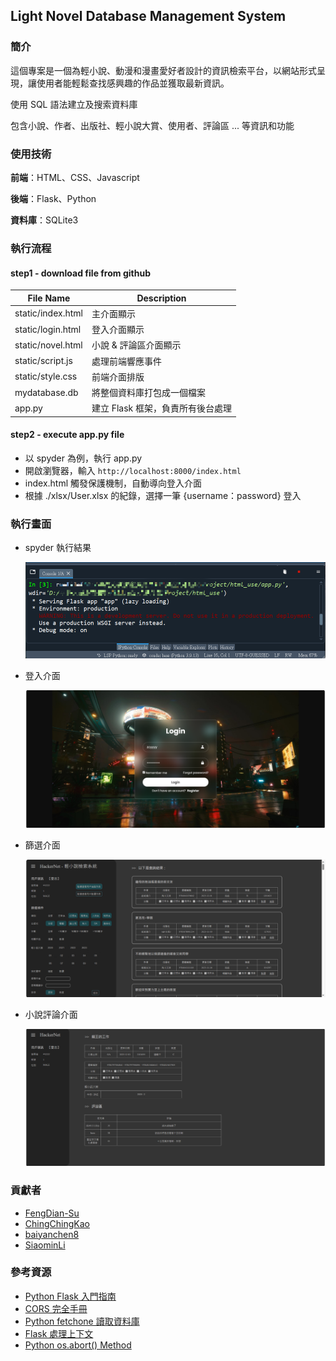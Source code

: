## Light Novel Database Management System

### 簡介

這個專案是一個為輕小說、動漫和漫畫愛好者設計的資訊檢索平台，以網站形式呈現，讓使用者能輕鬆查找感興趣的作品並獲取最新資訊。

使用 SQL 語法建立及搜索資料庫

包含小說、作者、出版社、輕小說大賞、使用者、評論區 ... 等資訊和功能

### 使用技術

**前端**：HTML、CSS、Javascript

**後端**：Flask、Python

**資料庫**：SQLite3

### 執行流程

#### step1 - download file from github

| File Name                                  | Description                                                   |
| ------------------------------------------ | --------------------------------------------------------------|
| static/index.html                          | 主介面顯示                                                     |
| static/login.html                          | 登入介面顯示                                                   |
| static/novel.html                          | 小說 & 評論區介面顯示                                           |
| static/script.js                           | 處理前端響應事件                                                |
| static/style.css                           | 前端介面排版                                                   |
| mydatabase.db                              | 將整個資料庫打包成一個檔案                                       |
| app.py                                     | 建立 Flask 框架，負責所有後台處理                                |
 
#### step2 - execute app.py file

- 以 spyder 為例，執行 app.py
- 開啟瀏覽器，輸入 `http://localhost:8000/index.html`
- index.html 觸發保護機制，自動導向登入介面
- 根據 ./xlsx/User.xlsx 的紀錄，選擇一筆 {username：password} 登入

### 執行畫面

- spyder 執行結果
  
  <img src="https://github.com/FengDian-Su/HackerNet/blob/main/demo_img/lauch_demo.png" width="500">
  
- 登入介面
  
  <img src="https://github.com/FengDian-Su/HackerNet/blob/main/demo_img/login_demo.png" width="500">
  
- 篩選介面
  
  <img src="https://github.com/FengDian-Su/HackerNet/blob/main/demo_img/search_demo.png" width="500">
  
- 小說評論介面
  
  <img src="https://github.com/FengDian-Su/HackerNet/blob/main/demo_img/novel_demo.png" width="500">

### 貢獻者

- [FengDian-Su](https://github.com/FengDian-Su)
- [ChingChingKao](https://github.com/ChingChingKao)
- [baiyanchen8](https://github.com/baiyanchen8)
- [SiaominLi](https://github.com/SiaominLi)

### 參考資源

- [Python Flask 入門指南](https://devs.tw/post/448)
- [CORS 完全手冊](https://blog.huli.tw/2021/02/19/cors-guide-1/)
- [Python fetchone 讀取資料庫](https://www.cjkuo.net/python-fetchdb/)
- [Flask 處理上下文](https://www.cnblogs.com/xiaxiaoxu/p/10398346.html)
- [Python os.abort() Method](https://www.w3schools.com/python/ref_os_abort.asp)
